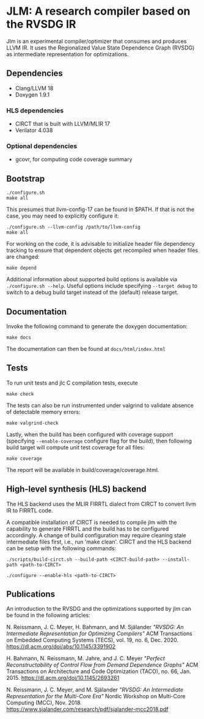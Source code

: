 # JLM: A research compiler based on the RVSDG IR

Jlm is an experimental compiler/optimizer that consumes and produces LLVM IR. It uses the
Regionalized Value State Dependence Graph (RVSDG) as intermediate representation for optimizations.

## Dependencies

* Clang/LLVM 18
* Doxygen 1.9.1

### HLS dependencies
* CIRCT that is built with LLVM/MLIR 17
* Verilator 4.038

### Optional dependencies
* gcovr, for computing code coverage summary

## Bootstrap
```
./configure.sh
make all
```

This presumes that llvm-config-17 can be found in $PATH. If that is not the case,
you may need to explicitly configure it:

```
./configure.sh --llvm-config /path/to/llvm-config
make all
```

For working on the code, it is advisable to initialize header file
dependency tracking to ensure that dependent objects get recompiled when
header files are changed:

```
make depend
```

Additional information about supported build options is available via
`./configure.sh --help`. Useful options include specifying
`--target debug` to switch to a debug build target instead of the (default)
release target.

## Documentation
Invoke the following command to generate the doxygen documentation:
```
make docs
```
The documentation can then be found at `docs/html/index.html`

## Tests
To run unit tests and jlc C compilation tests, execute
```
make check
```

The tests can also be run instrumented under valgrind to validate absence
of detectable memory errors:
```
make valgrind-check
```

Lastly, when the build has been configured with coverage support (specifying
`--enable-coverage` configure flag for the build), then following build target
will compute unit test coverage for all files:
```
make coverage
```
The report will be available in build/coverage/coverage.html.

## High-level synthesis (HLS) backend
The HLS backend uses the MLIR FIRRTL dialect from CIRCT to convert llvm IR to FIRRTL code.

A compatible installation of CIRCT is needed to compile jlm with the capability to generate FIRRTL
and the build has to be configured accordingly. A change of build configuration may require cleaning
stale intermediate files first, i.e., run 'make clean'.
CIRCT and the HLS backend can be setup with the following commands:
```
./scripts/build-circt.sh --build-path <CIRCT-build-path> --install-path <path-to-CIRCT>

./configure --enable-hls <path-to-CIRCT>
```

## Publications
An introduction to the RVSDG and the optimizations supported by jlm can be found in the
following articles:

N. Reissmann, J. C. Meyer, H. Bahmann, and M. Själander
*"RVSDG: An Intermediate Representation for Optimizing Compilers"*
ACM Transactions on Embedded Computing Systems (TECS), vol. 19, no. 6, Dec. 2020.
https://dl.acm.org/doi/abs/10.1145/3391902

H. Bahmann, N. Reissmann, M. Jahre, and J. C. Meyer
*"Perfect Reconstructability of Control Flow from Demand Dependence Graphs"*
ACM Transactions on Architecture and Code Optimization (TACO), no. 66, Jan. 2015.
https://dl.acm.org/doi/10.1145/2693261

N. Reissmann, J. C. Meyer, and M. Själander
*"RVSDG: An Intermediate Representation for the Multi-Core Era"*
Nordic Workshop on Multi-Core Computing (MCC), Nov. 2018.
https://www.sjalander.com/research/pdf/sjalander-mcc2018.pdf
